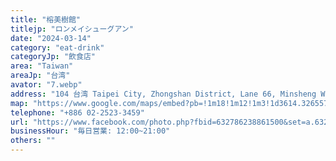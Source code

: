 ```yaml
---
title: "榕美樹館"
titlejp: "ロンメイシューグアン"
date: "2024-03-14"
category: "eat-drink"
categoryJp: "飲食店"
area: "Taiwan"
areaJp: "台湾"
avator: "7.webp"
address: "104 台湾 Taipei City, Zhongshan District, Lane 66, Minsheng W Rd, 21號一樓"
map: "https://www.google.com/maps/embed?pb=!1m18!1m12!1m3!1d3614.3265575045066!2d121.51824821023283!3d25.056918637277036!2m3!1f0!2f0!3f0!3m2!1i1024!2i768!4f13.1!3m3!1m2!1s0x3442a9257df13fab%3A0xd2a337bfda715ee0!2z5qaV576O5qi56aSo!5e0!3m2!1sja!2sjp!4v1710571178641!5m2!1sja!2sjp"
telephone: "+886 02-2523-3459"
url: "https://www.facebook.com/photo.php?fbid=632786238861500&set=a.632786148861509&type=3&mibextid=WC7FNe"
businessHour: "毎日営業: 12:00~21:00"
others: ""
---
```

